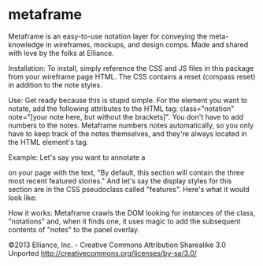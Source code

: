 metaframe
==========

Metaframe is an easy-to-use notation layer for conveying the meta-knowledge in wireframes, mockups, and design comps. Made and shared with love by the folks at Elliance.

Installation:
To install, simply reference the CSS and JS files in this package from your wireframe page HTML. The CSS contains a reset (compass reset) in addition to the note styles.

Use:
Get ready because this is stupid simple. For the element you want to notate, add the following attributes to the HTML tag:
class="notation" note="[your note here, but without the brackets]". You don't have to add numbers to the notes. Metaframe numbers notes automatically, so you only have to keep track of the notes themselves, and they're always located in the HTML element's tag.

Example:
Let's say you want to annotate a <section> on your page with the text, "By default, this section will contain the three most recent featured stories." And let's say the display styles for this section are in the CSS pseudoclass called "features". 
Here's what it would look like: 
    <section class="features notation" note="By default, this section will contain the three most recent featured stories.">

How it works:
Metaframe crawls the DOM looking for instances of the class, "notations" and, when it finds one, it uses magic to add the subsequent contents of "notes" to the panel overlay.

©2013 Elliance, Inc. - Creative Commons Attribution Sharealike 3.0 Unported http://creativecommons.org/licenses/by-sa/3.0/
